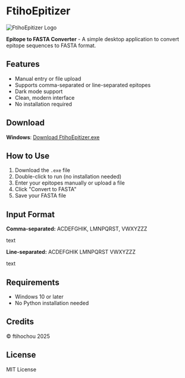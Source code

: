 # FtihoEpitizer

![FtihoEpitizer Logo](FtihoEpitizerlogo.jpg)

**Epitope to FASTA Converter** - A simple desktop application to convert epitope sequences to FASTA format.

## Features
- Manual entry or file upload
- Supports comma-separated or line-separated epitopes
- Dark mode support
- Clean, modern interface
- No installation required

## Download

**Windows**: [Download FtihoEpitizer.exe](https://github.com/YourUsername/FtihoEpitizer/releases/latest)

## How to Use

1. Download the `.exe` file
2. Double-click to run (no installation needed)
3. Enter your epitopes manually or upload a file
4. Click "Convert to FASTA"
5. Save your FASTA file

## Input Format

**Comma-separated:**
ACDEFGHIK, LMNPQRST, VWXYZZZ

text

**Line-separated:**
ACDEFGHIK
LMNPQRST
VWXYZZZ

text

## Requirements
- Windows 10 or later
- No Python installation needed

## Credits
© ftihochou 2025

## License
MIT License
